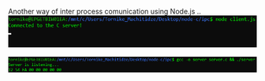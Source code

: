 Another way of inter process comunication using Node.js ..
![alt text](image.png)

![alt text](image-1.png)